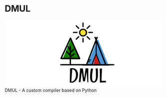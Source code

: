 # DMUL
![cover](https://github.com/trancongman276/DMUL/blob/main/cover.png)
DMUL - A custom compiler based on Python
